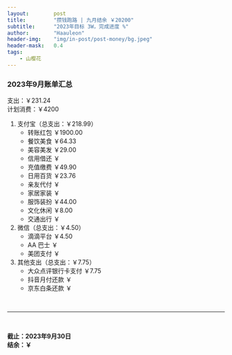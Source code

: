 ```yaml
---
layout:        post
title:         "攒钱跑路 | 九月结余 ￥20200"
subtitle:      "2023年目标 3W，完成进度 %"
author:        "Haauleon"
header-img:    "img/in-post/post-money/bg.jpeg"
header-mask:   0.4
tags:
    - 山樱花
---
```


### 2023年9月账单汇总             
支出：￥231.24          
计划消费：￥4200        

1. 支付宝（总支出：￥218.99）   
    - 转账红包 ￥1900.00   
    - 餐饮美食 ￥64.33    
    - 美容美发 ￥29.00     
    - 信用借还 ￥    
    - 充值缴费 ￥49.90     
    - 日用百货 ￥23.76      
    - 亲友代付 ￥     
    - 家居家装 ￥    
    - 服饰装扮 ￥44.00    
    - 文化休闲 ￥8.00    
    - 交通出行 ￥      
2. 微信（总支出：￥4.50）      
    - 滴滴平台 ￥4.50   
    - AA 巴士 ￥    
    - 美团支付 ￥       
3. 其他支出（总支出：￥7.75）     
    - 大众点评银行卡支付 ￥7.75    
    - 抖音月付还款 ￥    
    - 京东白条还款 ￥   

<br>

---

<br>

**截止：2023年9月30日**      
**结余：￥**        